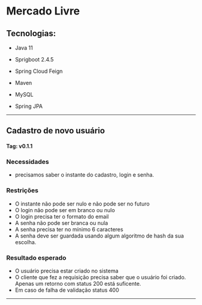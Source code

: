 # Mercado Livre

## Tecnologias:

- Java 11

- Sprigboot 2.4.5

- Spring Cloud Feign

- Maven

- MySQL

- Spring JPA


------

## Cadastro de novo usuário

#### Tag: v0.1.1

### Necessidades

- precisamos saber o instante do cadastro, login e senha.

### Restrições

- O instante não pode ser nulo e não pode ser no futuro
- O login não pode ser em branco ou nulo
- O login precisa ter o formato do email
- A senha não pode ser branca ou nula
- A senha precisa ter no mínimo 6 caracteres
- A senha deve ser guardada usando algum algoritmo de hash da sua escolha.

### Resultado esperado

- O usuário precisa estar criado no sistema
- O cliente que fez a requisição precisa saber que o usuário foi criado. Apenas um retorno com status 200 está suficente.
- Em caso de falha de validação status 400

------

